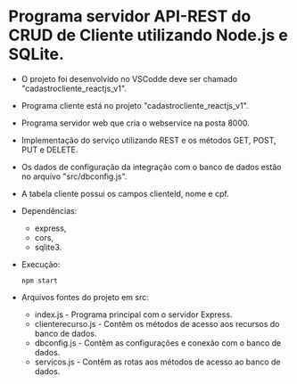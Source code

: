 # Programa servidor API-REST do CRUD de Cliente utilizando Node.js e SQLite.

- O projeto foi desenvolvido no VSCodde deve ser chamado "cadastrocliente_reactjs_v1".
- Programa cliente está no projeto "cadastrocliente_reactjs_v1".
- Programa servidor web que cria o webservice na posta 8000.
- Implementação do serviço utilizando REST e os métodos GET, POST, PUT e DELETE.
- Os dados de configuração da integração com o banco de dados estão no arquivo "src/dbconfig.js".
- A tabela cliente possui os campos clienteId, nome e cpf.

- Dependências:    
    - express,
    - cors,
    - sqlite3.

- Execução:    
   <pre><code>npm start</code></pre>

- Arquivos fontes do projeto em src:
    - index.js - Programa principal com o servidor Express.
    - clienterecurso.js - Contêm os métodos de acesso aos recursos do banco de dados.
    - dbconfig.js - Contêm as configurações e conexão com o banco de dados.
    - servicos.js - Contêm as rotas aos métodos de acesso ao banco de dados.